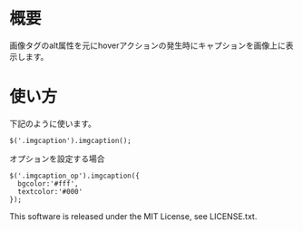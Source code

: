 概要
==================
画像タグのalt属性を元にhoverアクションの発生時にキャプションを画像上に表示します。

使い方
==================
下記のように使います。

    $('.imgcaption').imgcaption();


オプションを設定する場合

    $('.imgcaption_op').imgcaption({
      bgcolor:'#fff',
      textcolor:'#000'
    });

This software is released under the MIT License, see LICENSE.txt.
